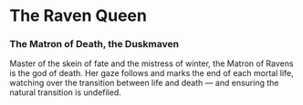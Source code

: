 # The Raven Queen
### The Matron of Death, the Duskmaven

Master of the skein of fate and the mistress of winter, the Matron of Ravens is the god of death. Her gaze follows and marks the end of each mortal life, watching over the transition between life and death — and ensuring the natural transition is undefiled.
